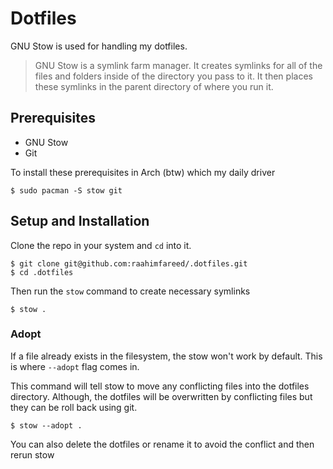 # Dotfiles

GNU Stow is used for handling my dotfiles.

> GNU Stow is a symlink farm manager. It creates symlinks for all of the files and folders inside of the directory you pass to it. It then places these symlinks in the parent directory of where you run it.


## Prerequisites

- GNU Stow
- Git

To install these prerequisites in Arch (btw) which my daily driver
```
$ sudo pacman -S stow git
```

## Setup and Installation

Clone the repo in your system and `cd` into it.

```
$ git clone git@github.com:raahimfareed/.dotfiles.git
$ cd .dotfiles
```

Then run the `stow` command to create necessary symlinks

```
$ stow .
```


### Adopt

If a file already exists in the filesystem, the stow won't work by default. This is where `--adopt` flag comes in.

This command will tell stow to move any conflicting files into the dotfiles directory. Although, the dotfiles will be overwritten by conflicting files but they can be roll back using git.

```
$ stow --adopt .
```

You can also delete the dotfiles or rename it to avoid the conflict and then rerun stow

